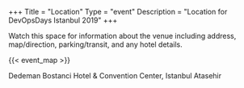 +++
Title = "Location"
Type = "event"
Description = "Location for DevOpsDays Istanbul 2019"
+++

Watch this space for information about the venue including address, map/direction, parking/transit, and any hotel details.

<!-- Uncomment this only if you have set the coordinates for your location in the config yaml. Get Latitude and Longitude of a Point: http://itouchmap.com/latlong.html -->
{{< event_map >}}

Dedeman Bostanci Hotel & Convention Center, Istanbul Atasehir